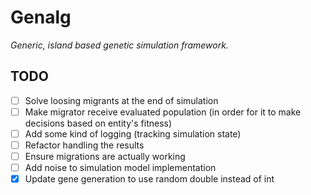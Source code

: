# Genalg
_Generic, island based genetic simulation framework._

## TODO
- [ ] Solve loosing migrants at the end of simulation
- [ ] Make migrator receive evaluated population (in order for it to make decisions based on entity's fitness)
- [ ] Add some kind of logging (tracking simulation state)
- [ ] Refactor handling the results
- [ ] Ensure migrations are actually working
- [ ] Add noise to simulation model implementation
- [x] Update gene generation to use random double instead of int
